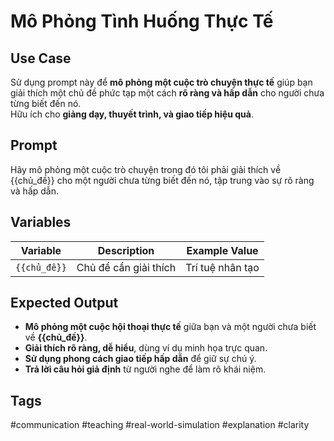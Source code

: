 # Mô Phỏng Tình Huống Thực Tế  

## **Use Case**  
Sử dụng prompt này để **mô phỏng một cuộc trò chuyện thực tế** giúp bạn giải thích một chủ đề phức tạp một cách **rõ ràng và hấp dẫn** cho người chưa từng biết đến nó.  
Hữu ích cho **giảng dạy, thuyết trình, và giao tiếp hiệu quả**.  

## **Prompt**  
Hãy mô phỏng một cuộc trò chuyện trong đó tôi phải giải thích về {{chủ_đề}}
cho một người chưa từng biết đến nó, tập trung vào sự rõ ràng và hấp dẫn.

## **Variables**  
| Variable | Description | Example Value |
|----------|------------|--------------|
| `{{chủ_đề}}` | Chủ đề cần giải thích | Trí tuệ nhân tạo |

## **Expected Output**  
- **Mô phỏng một cuộc hội thoại thực tế** giữa bạn và một người chưa biết về **{{chủ_đề}}**.  
- **Giải thích rõ ràng, dễ hiểu**, dùng ví dụ minh họa trực quan.  
- **Sử dụng phong cách giao tiếp hấp dẫn** để giữ sự chú ý.  
- **Trả lời câu hỏi giả định** từ người nghe để làm rõ khái niệm.  

## **Tags**  
#communication #teaching #real-world-simulation #explanation #clarity  
